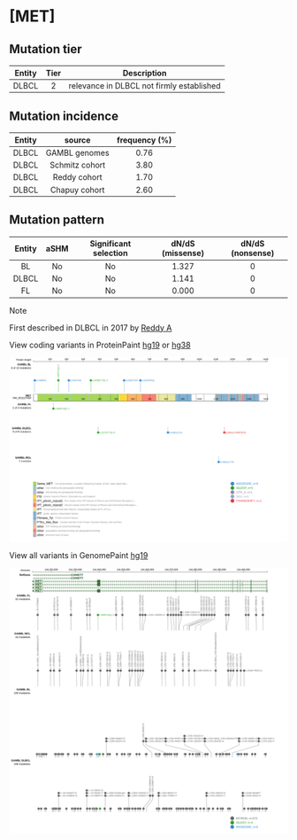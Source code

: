 # [MET]

## Mutation tier

|Entity|Tier|Description                              |
|:------:|:----:|-----------------------------------------|
|DLBCL |2   |relevance in DLBCL not firmly established|
## Mutation incidence

|Entity|source        |frequency (%)|
|:------:|:--------------:|:-------------:|
|DLBCL |GAMBL genomes |0.76         |
|DLBCL |Schmitz cohort|3.80         |
|DLBCL |Reddy cohort  |1.70         |
|DLBCL |Chapuy cohort |2.60         |

## Mutation pattern

|Entity|aSHM|Significant selection|dN/dS (missense)|dN/dS (nonsense)|
|:------:|:----:|:---------------------:|:----------------:|:----------------:|
|BL    |No  |No                   |1.327           |0               |
|DLBCL |No  |No                   |1.141           |0               |
|FL    |No  |No                   |0.000           |0               |


> [!NOTE]
> First described in DLBCL in 2017 by [Reddy A](https://pubmed.ncbi.nlm.nih.gov/28985567)

View coding variants in ProteinPaint [hg19](https://www.bcgsc.ca/downloads/morinlab/GAMBL/test/genes/MET_protein.html)  or [hg38](https://www.bcgsc.ca/downloads/morinlab/GAMBL/test/genes/MET_protein_hg38.html)

![image](images/proteinpaint/MET_NM_001127500.svg)

View all variants in GenomePaint [hg19](https://www.bcgsc.ca/downloads/morinlab/GAMBL/test/genes/MET.html)

![image](images/proteinpaint/MET.svg)
